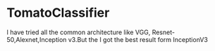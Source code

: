 # TomatoClassifier
I have tried all the  common architecture like VGG, Resnet-50,Alexnet,Inception v3.But the I got the best result form InceptionV3
